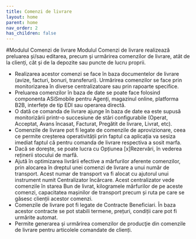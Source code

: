 ```yaml
---
title: Comenzi de livrare
layout: home
parent: home
nav_order: 2
has_children: false
---
```

#Modulul Comenzi de livrare
Modulul Comenzi de livrare realizează preluarea și/sau editarea, precum și urmărirea comenzilor de livrare, atât de la clienți, cât și de la depozite sau puncte de lucru proprii.

- Realizarea acestor comenzi se face în baza documentelor de livrare (avize, facturi, bonuri, transferuri). Urmărirea comenzilor se face prin monitorizarea în diverse centralizatoare sau prin rapoarte specifice.
- Preluarea comenzilor în baza de date se poate face folosind componenta ASiSmobile pentru Agenți, magazinul online, platforma B2B, interfețe de tip EDI sau operarea directă.
- O dată ce comanda de livrare ajunge în baza de date ea este supusă monitorizării printr-o succesiune de stări configurabile (Operat, Acceptat, Avans încasat, Facturat, Pregătit de livrare, Livrat, etc).
- Comenzile de livrare pot fi legate de comenzile de aprovizionare, ceea ce permite creșterea operativității prin faptul ca aplicația va sesiza imediat faptul că pentru comanda de livrare respectiva a sosit marfa.
- Dacă se dorește, se poate lucra cu Opțiunea [x]Rezervări, în vederea reținerii stocului de marfă.
- Ajută în optimizarea livrării efective a mărfurilor aferente comenzilor, prin alocarea în dreptul unei comenzi de livrare a unui număr de transport. Acest numar de transport va fi alocat cu ajutorul unui instrument numit Centralizator încărcare. Acest centralizator vede comenzile în starea Bun de livrat, kilogramele mărfurilor de pe aceste comenzi, capacitatea mașinilor de transport precum și ruta pe care se găsesc clienții acestor comenzi.
- Comenzile de livrare pot fi legate de Contracte Beneficiari. În baza acestor contracte se pot stabili termene, prețuri, condiții care pot fi urmărite automat.
- Permite generarea și urmărirea comenzilor de producţie din comenzile de livrare pentru articolele comandate de clienți.
